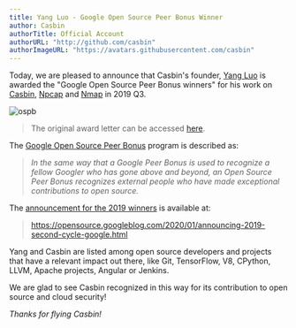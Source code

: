 ```yaml
---
title: Yang Luo - Google Open Source Peer Bonus Winner
author: Casbin
authorTitle: Official Account
authorURL: "http://github.com/casbin"
authorImageURL: "https://avatars.githubusercontent.com/casbin"
---
```


Today, we are pleased to announce that Casbin's founder, [Yang Luo](https://github.com/hsluoyz) is awarded the "Google Open Source Peer Bonus winners" for his work on [Casbin](https://casbin.io/), [Npcap](https://nmap.org/npcap/) and [Nmap](https://nmap.org/) in 2019 Q3.

![ospb](https://hsluoyz.github.io/download/Open%20Source%20Peer%20Bonus%20Q3%202019%20-%20Yang%20Luo%20-%20OSPB%20Award%20Letter.png)

> The original award letter can be accessed [here](https://github.com/hsluoyz/hsluoyz.github.io/blob/master/download/Open%20Source%20Peer%20Bonus%20Q3%202019%20-%20Yang%20Luo%20-%20OSPB%20Award%20Letter.pdf).

The [Google Open Source Peer Bonus](https://opensource.google.com/docs/growing/peer-bonus/) program is described as:

> _In the same way that a Google Peer Bonus is used to recognize a fellow Googler who has gone above and beyond, an Open Source Peer Bonus recognizes external people who have made exceptional contributions to open source._

The [announcement for the 2019 winners](https://opensource.googleblog.com/2020/01/announcing-2019-second-cycle-google.html) is available at:

> https://opensource.googleblog.com/2020/01/announcing-2019-second-cycle-google.html

Yang and Casbin are listed among open source developers and projects that have a relevant impact out there, like Git, TensorFlow, V8, CPython, LLVM, Apache projects, Angular or Jenkins.

We are glad to see Casbin recognized in this way for its contribution to open source and cloud security!

_Thanks for flying Casbin!_
